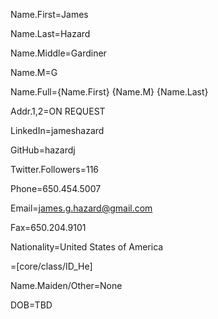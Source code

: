 
Name.First=James

Name.Last=Hazard

Name.Middle=Gardiner

Name.M=G

Name.Full={Name.First} {Name.M} {Name.Last}

Addr.1,2=ON REQUEST

LinkedIn=jameshazard

GitHub=hazardj

Twitter.Followers=116

Phone=650.454.5007

Email=james.g.hazard@gmail.com

Fax=650.204.9101

Nationality=United States of America

=[core/class/ID_He]


Name.Maiden/Other=None

DOB=TBD
